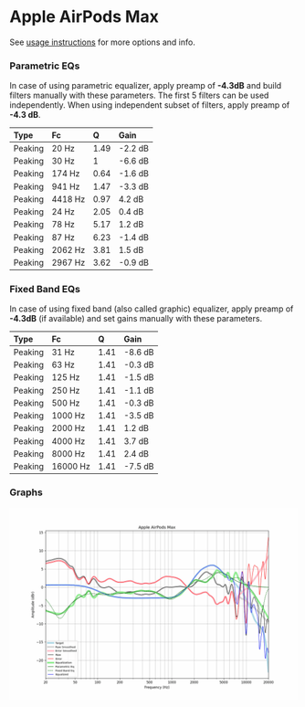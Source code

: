# Apple AirPods Max
See [usage instructions](https://github.com/jaakkopasanen/AutoEq#usage) for more options and info.

### Parametric EQs
In case of using parametric equalizer, apply preamp of **-4.3dB** and build filters manually
with these parameters. The first 5 filters can be used independently.
When using independent subset of filters, apply preamp of **-4.3 dB**.

| Type    | Fc      |    Q | Gain    |
|:--------|:--------|:-----|:--------|
| Peaking | 20 Hz   | 1.49 | -2.2 dB |
| Peaking | 30 Hz   | 1    | -6.6 dB |
| Peaking | 174 Hz  | 0.64 | -1.6 dB |
| Peaking | 941 Hz  | 1.47 | -3.3 dB |
| Peaking | 4418 Hz | 0.97 | 4.2 dB  |
| Peaking | 24 Hz   | 2.05 | 0.4 dB  |
| Peaking | 78 Hz   | 5.17 | 1.2 dB  |
| Peaking | 87 Hz   | 6.23 | -1.4 dB |
| Peaking | 2062 Hz | 3.81 | 1.5 dB  |
| Peaking | 2967 Hz | 3.62 | -0.9 dB |

### Fixed Band EQs
In case of using fixed band (also called graphic) equalizer, apply preamp of **-4.3dB**
(if available) and set gains manually with these parameters.

| Type    | Fc       |    Q | Gain    |
|:--------|:---------|:-----|:--------|
| Peaking | 31 Hz    | 1.41 | -8.6 dB |
| Peaking | 63 Hz    | 1.41 | -0.3 dB |
| Peaking | 125 Hz   | 1.41 | -1.5 dB |
| Peaking | 250 Hz   | 1.41 | -1.1 dB |
| Peaking | 500 Hz   | 1.41 | -0.3 dB |
| Peaking | 1000 Hz  | 1.41 | -3.5 dB |
| Peaking | 2000 Hz  | 1.41 | 1.2 dB  |
| Peaking | 4000 Hz  | 1.41 | 3.7 dB  |
| Peaking | 8000 Hz  | 1.41 | 2.4 dB  |
| Peaking | 16000 Hz | 1.41 | -7.5 dB |

### Graphs
![](./Apple%20AirPods%20Max.png)